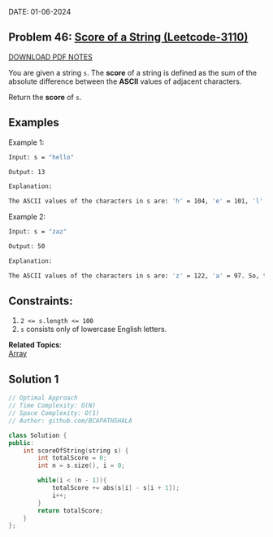 DATE: 01-06-2024

## Problem 46: [ Score of a String (Leetcode-3110) ](https://leetcode.com/problems/score-of-a-string)

[DOWNLOAD PDF NOTES](https://drive.google.com/drive/u/1/folders/1V1lszXbUO97guTtDgW8AWcIkryRB2uW9)

You are given a string `s`. The **score** of a string is defined as the sum of the absolute difference between the **ASCII** values of adjacent characters.

Return the **score** of `s`.

## Examples

Example 1:

```bash
Input: s = "hello"

Output: 13

Explanation:

The ASCII values of the characters in s are: 'h' = 104, 'e' = 101, 'l' = 108, 'o' = 111. So, the score of s would be |104 - 101| + |101 - 108| + |108 - 108| + |108 - 111| = 3 + 7 + 0 + 3 = 13.
```

Example 2:

```bash
Input: s = "zaz"

Output: 50

Explanation:

The ASCII values of the characters in s are: 'z' = 122, 'a' = 97. So, the score of s would be |122 - 97| + |97 - 122| = 25 + 25 = 50.
```

## Constraints:

1. `2 <= s.length <= 100`
2. `s` consists only of lowercase English letters.

**Related Topics**:  
[Array](https://leetcode.com/tag/string/)

## Solution 1

```cpp
// Optimal Approach
// Time Complexity: O(N)
// Space Complexity: O(1)
// Author: github.com/BCAPATHSHALA

class Solution {
public:
    int scoreOfString(string s) {
        int totalScore = 0;
        int n = s.size(), i = 0;

        while(i < (n - 1)){
            totalScore += abs(s[i] - s[i + 1]);
            i++;
        }
        return totalScore;
    }
};
```
